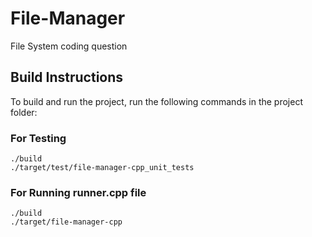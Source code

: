 # File-Manager
File System coding question

## Build Instructions

To build and run the project, run the following commands in the project folder:

### For Testing 
```
./build
./target/test/file-manager-cpp_unit_tests
```
### For Running runner.cpp file
```
./build
./target/file-manager-cpp
```
